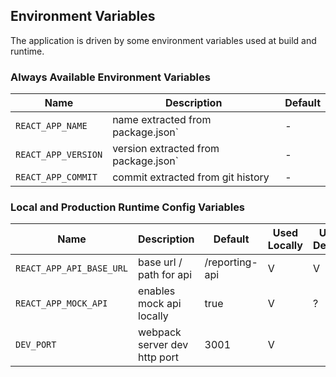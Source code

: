 ## Environment Variables

The application is driven by some environment variables used at build and runtime.


### Always Available Environment Variables

| Name | Description | Default |
|---|---|---|
| `REACT_APP_NAME` | name extracted from package.json` | - |
| `REACT_APP_VERSION` | version extracted from package.json` | - |
| `REACT_APP_COMMIT` | commit extracted from git history | - |

### Local and Production Runtime Config Variables

| Name | Description | Default | Used Locally | Used In A Deployment
|---|---|---|---|---|
| `REACT_APP_API_BASE_URL` | base url / path for api | /reporting-api | V | V |
| `REACT_APP_MOCK_API` |  enables mock api locally | true | V | ? |
| `DEV_PORT` | webpack server dev http port | 3001 | V |   |
